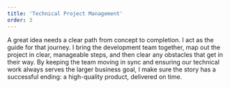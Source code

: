 ```yaml
---
title: 'Technical Project Management'
order: 3
---
```


A great idea needs a clear path from concept to completion. I act as the guide for that journey. I bring the development
team together, map out the project in clear, manageable steps, and then clear any obstacles that get in their way. By
keeping the team moving in sync and ensuring our technical work always serves the larger business goal, I make sure the
story has a successful ending: a high-quality product, delivered on time.